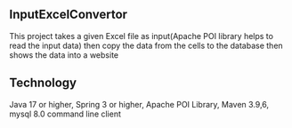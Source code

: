 ## InputExcelConvertor
This project takes a given Excel file as input(Apache POI library helps to read the input data) then copy the data from the cells to the database then shows the data into a website

## Technology
Java 17 or higher, Spring 3 or higher, Apache POI Library, Maven 3.9,6, mysql 8.0 command line client
